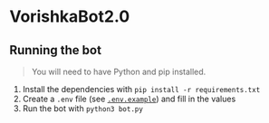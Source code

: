 # VorishkaBot2.0

## Running the bot

> You will need to have Python and pip installed.

1. Install the dependencies with ``pip install -r requirements.txt``
2. Create a ``.env`` file (see [``.env.example``](./.env.example)) and fill in the values
3. Run the bot with ``python3 bot.py``